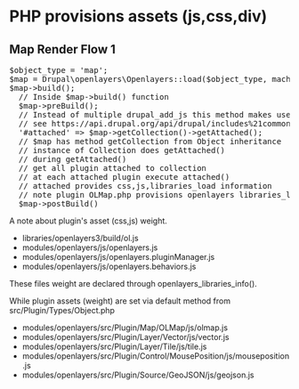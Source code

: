 # PHP provisions assets (js,css,div)
## Map Render Flow 1

<pre>
$object_type = 'map';
$map = Drupal\openlayers\Openlayers::load($object_type, machine_name);
$map->build();
  // Inside $map->build() function
  $map->preBuild();
  // Instead of multiple drupal_add_js this method makes use of '#attached'
  // see https://api.drupal.org/api/drupal/includes%21common.inc/function/drupal_process_attached/7
  '#attached' => $map->getCollection()->getAttached();
  // $map has method getCollection from Object inheritance
  // instance of Collection does getAttached()
  // during getAttached()
  // get all plugin attached to collection
  // at each attached plugin execute attached()
  // attached provides css,js,libraries_load information
  // note plugin OLMap.php provisions openlayers libraries_load
  $map->postBuild()
</pre>

A note about plugin's asset (css,js) weight.

  * libraries/openlayers3/build/ol.js
  * modules/openlayers/js/openlayers.js
  * modules/openlayers/js/openlayers.pluginManager.js
  * modules/openlayers/js/openlayers.behaviors.js

These files weight are declared through openlayers_libraries_info().

While plugin assets (weight) are set via default method from src/Plugin/Types/Object.php

  * modules/openlayers/src/Plugin/Map/OLMap/js/olmap.js
  * modules/openlayers/src/Plugin/Layer/Vector/js/vector.js
  * modules/openlayers/src/Plugin/Layer/Tile/js/tile.js
  * modules/openlayers/src/Plugin/Control/MousePosition/js/mouseposition.js
  * modules/openlayers/src/Plugin/Source/GeoJSON/js/geojson.js
